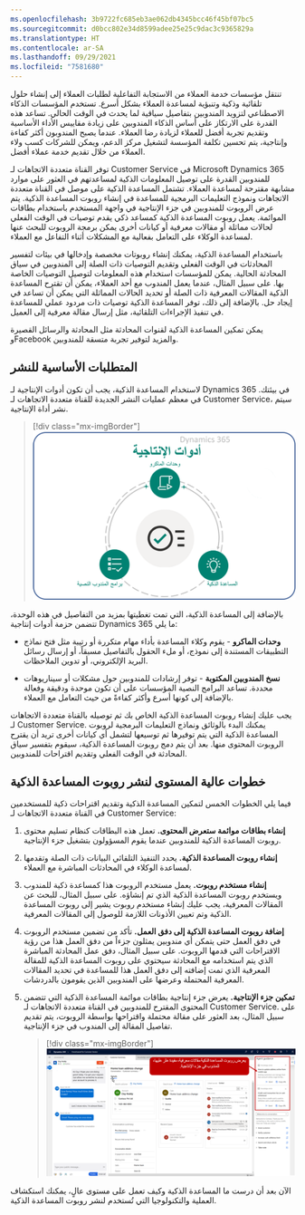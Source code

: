 ```yaml
---
ms.openlocfilehash: 3b9722fc685eb3ae062db4345bcc46f45bf07bc5
ms.sourcegitcommit: d0bcc802e34d8599adee25e25c9dac3c9365829a
ms.translationtype: HT
ms.contentlocale: ar-SA
ms.lasthandoff: 09/29/2021
ms.locfileid: "7581680"
---
```

تنتقل مؤسسات خدمة العملاء من الاستجابة التفاعلية لطلبات العملاء إلى إنشاء حلول تلقائية وذكية وتنبؤية لمساعدة العملاء بشكل أسرع. تستخدم المؤسسات الذكاء الاصطناعي لتزويد المندوبين بتفاصيل سياقية لما يحدث في الوقت الحالي. تساعد هذه القدرة على الارتكاز على أساس الذكاء المندوبين على زيادة مقاييس الأداء الأساسية وتقديم تجربة أفضل للعملاء لزيادة رضا العملاء. عندما يصبح المندوبون أكثر كفاءة وإنتاجية، يتم تحسين تكلفة المؤسسة لتشغيل مركز الدعم، ويمكن للشركات كسب ولاء العملاء من خلال تقديم خدمة عملاء أفضل.

توفر القناة متعددة الاتجاهات لـ Customer Service في Microsoft Dynamics ‏365 للمندوبين القدرة على توصيل المعلومات الذكية لمساعدتهم في العثور على موارد مشابهة مقترحة لمساعدة العملاء. تشتمل المساعدة الذكية على موصل في القناة متعددة الاتجاهات ونموذج التعليمات البرمجية للمساعدة في إنشاء روبوت المساعدة الذكية. يتم عرض الروبوت للمندوبين في جزء الإنتاجية في واجهة المستخدم باستخدام بطاقات الموائمة. يعمل روبوت المساعدة الذكية كمساعد ذكي يقدم توصيات في الوقت الفعلي لحالات مماثلة أو مقالات معرفية أو كيانات أخرى يمكن برمجة الروبوت للبحث عنها لمساعدة الوكلاء على التعامل بفعالية مع المشكلات أثناء التفاعل مع العملاء. 

باستخدام المساعدة الذكية، يمكنك إنشاء روبوتات مخصصة وإدخالها في بيئات لتفسير المحادثات في الوقت الفعلي وتقديم التوصيات ذات الصلة إلى المندوبين في سياق المحادثة الحالية. يمكن للمؤسسات استخدام هذه المعلومات لتوصيل التوصيات الخاصة بها. على سبيل المثال، عندما يعمل المندوب مع أحد العملاء، يمكن أن تقترح المساعدة الذكية المقالات المعرفية ذات الصلة أو تحديد الحالات المماثلة التي يمكن أن تساعد في إيجاد حل. بالإضافة إلى ذلك، توفر المساعدة الذكية توصيات ذات مردود عملي للمساعدة في تنفيذ الإجراءات التلقائية، مثل إرسال مقالة معرفية إلى العميل.

يمكن تمكين المساعدة الذكية لقنوات المحادثة مثل المحادثة والرسائل القصيرة وFacebook والمزيد لتوفير تجربة متسقة للمندوبين.

## <a name="prerequisites-for-deployment"></a>المتطلبات الأساسية للنشر

لاستخدام المساعدة الذكية، يجب أن تكون أدوات الإنتاجية لـ Dynamics 365 في بيئتك. في معظم عمليات النشر الجديدة للقناة متعددة الاتجاهات لـ Customer Service، سيتم نشر أداة الإنتاجية.  

> [!div class="mx-imgBorder"]
> [![أدوات الإنتاجية: وحدات الماكرو والبرامج النصية للمندوبين والمساعدة الذكية.](../media/productivity-tools-c.png)](../media/productivity-tools-c.png#lightbox)

بالإضافة إلى المساعدة الذكية، التي تمت تغطيتها بمزيد من التفاصيل في هذه الوحدة، تتضمن حزمة أدوات إنتاجية Dynamics 365 ما يلي:

- **وحدات الماكرو** - يقوم وكلاء المساعدة بأداء مهام متكررة أو رتيبة مثل فتح نماذج التطبيقات المستندة إلى نموذج، أو ملء الحقول بالتفاصيل مسبقاً، أو إرسال رسائل البريد الإلكتروني، أو تدوين الملاحظات.

- **نسخ المندوبين المكتوبة** - توفر إرشادات للمندوبين حول مشكلات أو سيناريوهات محددة. تساعد البرامج النصية المؤسسات على أن تكون موحدة ودقيقة وفعالة بالإضافة إلى كونها أسرع وأكثر كفاءةً من حيث التعامل مع العملاء.

يجب عليك إنشاء روبوت المساعدة الذكية الخاص بك ثم توصيله بالقناة متعددة الاتجاهات لـ Customer Service. يمكنك البدء بالوثائق ونماذج التعليمات البرمجية لروبوت المساعدة الذكية التي يتم توفيرها ثم توسيعها لتشمل أي كيانات أخرى تريد أن يقترح الروبوت المحتوى منها. بعد أن يتم دمج روبوت المساعدة الذكية، سيقوم بتفسير سياق المحادثة في الوقت الفعلي وتقديم اقتراحات للمندوبين.

## <a name="high-level-steps-to-deploy-a-smart-assist-bot"></a>خطوات عالية المستوى لنشر روبوت المساعدة الذكية

فيما يلي الخطوات الخمس لتمكين المساعدة الذكية وتقديم اقتراحات ذكية للمستخدمين في القناة متعددة الاتجاهات لـ Customer Service:

1. **إنشاء بطاقات موائمة ستعرض المحتوى.** تعمل هذه البطاقات كنظام تسليم محتوى روبوت المساعدة الذكية للمندوبين عندما يقوم المسؤولون بتشغيل جزء الإنتاجية.

1. **إنشاء روبوت المساعدة الذكية.** يحدد التنفيذ التلقائي البيانات ذات الصلة وتقدمها لمساعدة الوكلاء في المحادثات المباشرة مع العملاء.

1. **إنشاء مستخدم روبوت.** يعمل مستخدم الروبوت هذا كمساعدة ذكية للمندوب ويستخدم روبوت المساعدة الذكية الذي تم إنشاؤه. على سبيل المثال، للبحث عن المقالات المعرفية، يجب عليك إنشاء مستخدم روبوت يشير إلى روبوت المساعدة الذكية وتم تعيين الأذونات اللازمة للوصول إلى المقالات المعرفية.

1. **إضافة روبوت المساعدة الذكية إلى دفق العمل.** تأكد من تضمين مستخدم الروبوت في دفق العمل حتى يتمكن أي مندوبين يمثلون جزءاً من دفق العمل هذا من رؤية الاقتراحات التي قدمها الروبوت. على سبيل المثال، دفق عمل المحادثة المباشرة الذي يتم استخدامه مع المحادثة سيحتوي على روبوت المساعدة الذكية للمقالة المعرفية الذي تمت إضافته إلى دفق العمل هذا للمساعدة في تحديد المقالات المعرفية المحتملة وعرضها على المندوبين الذين يقومون بالدردشات.

1. **تمكين جزء الإنتاجية.** يعرض جزء إنتاجية بطاقات موائمة المساعدة الذكية التي تتضمن المحتوى المقترح للمندوبين في القناة متعددة الاتجاهات لـ Customer Service. على سبيل المثال، بعد العثور على مقالة محتملة واقتراحها بواسطة الروبوت، يتم تقديم تفاصيل المقالة إلى المندوب في جزء الإنتاجية.

    > [!div class="mx-imgBorder"]
    > [![يُظهر جزء الإنتاجية المقالات المعرفية التي يُحتمل أن تكون مفيدة والتي وجدها روبوت المساعدة الذكية والتي يتم عرضها على المندوب.](../media/productivity-pane-ssm.png)](../media/productivity-pane-ssm.png#lightbox)

الآن بعد أن درست ما المساعدة الذكية وكيف تعمل على مستوى عالٍ، يمكنك استكشاف العملية والتكنولوجيا التي تُستخدم لنشر روبوت المساعدة الذكية.
